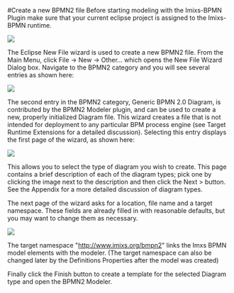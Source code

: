 #Create a new BPMN2 file
 Before starting modeling with the Imixs-BPMN Plugin make sure that your current eclipse project is  assigned to the Imixs-BPMN runtime.
 
<img src="../images/modelling/bpmn_screen_29.png"/> 
 
 
The Eclipse New File wizard is used to create a new BPMN2 file. From the Main Menu, click File -> New -> Other… which opens the New File Wizard Dialog box. Navigate to the BPMN2 category and you will see several entries as shown here:

<img src="../images/modelling/bpmn_screen_06.png"/>

 The second entry in the BPMN2 category, Generic BPMN 2.0 Diagram, is contributed by the BPMN2 Modeler plugin, and can be used to create a new, properly initialized Diagram file. This wizard creates a file that is not intended for deployment to any particular BPM process engine (see Target Runtime Extensions for a detailed discussion). Selecting this entry displays the first page of the wizard, as shown here:

<img src="../images/modelling/bpmn_screen_07.png"/>


This allows you to select the type of diagram you wish to create. This page contains a brief description of each of the diagram types; pick one by clicking the image next to the description and then click the  Next > button. See the Appendix for a more detailed discussion of diagram types.


 The next page of the wizard asks for a location, file name and a target namespace. These fields are already filled in with reasonable defaults, but you may want to change them as necessary.

<img src="../images/modelling/bpmn_screen_08.png"/>

 The target namespace "http://www.imixs.org/bmpn2" links the Imxs BPMN model elements with the  modeler. (The target namespace can also be changed later by the Definitions Properties after the model was created)
 
 Finally click the Finish button to create a template for the selected Diagram type and open the BPMN2 Modeler. 